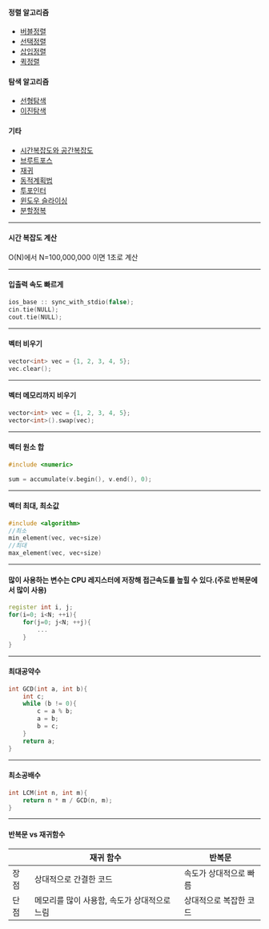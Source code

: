 
#### 정렬 알고리즘
* [버블정렬](https://github.com/kang9366/Algorithm_Study/wiki/버블정렬)
* [선택정렬]()
* [삽입정렬]()
* [퀵정렬]()

#### 탐색 알고리즘
* [선형탐색](https://kang9366.tistory.com/16?category=1284757)
* [이진탐색](https://kang9366.tistory.com/17?category=1284757)

#### 기타
* [시간복잡도와 공간복잡도](https://github.com/kang9366/Algorithm_Study/wiki/시간복잡도와-공간복잡도)     
* [브루트포스]()
* [재귀]()
* [동적계획법]()
* [투포인터]()
* [윈도우 슬라이싱]()
* [분할정복]()
___
#### 시간 복잡도 계산
O(N)에서 N=100,000,000 이면 1초로 계산

___
#### 입출력 속도 빠르게
```c++
ios_base :: sync_with_stdio(false);
cin.tie(NULL);
cout.tie(NULL);
```
___
#### 벡터 비우기
```c++
vector<int> vec = {1, 2, 3, 4, 5};
vec.clear();
```
___
#### 벡터 메모리까지 비우기
```c++
vector<int> vec = {1, 2, 3, 4, 5};
vector<int>().swap(vec);
```
___
#### 벡터 원소 합
```c++
#include <numeric>

sum = accumulate(v.begin(), v.end(), 0);
```
___
#### 벡터 최대, 최소값
```c++
#include <algorithm>
//최소
min_element(vec, vec+size)
//최대
max_element(vec, vec+size)
```

___
#### 많이 사용하는 변수는 CPU 레지스터에 저장해 접근속도를 높힐 수 있다.(주로 반복문에서 많이 사용)
```c++
register int i, j;
for(i=0; i<N; ++i){
    for(j=0; j<N; ++j){
        ...
    }
}
```
___
#### 최대공약수
```c++
int GCD(int a, int b){
	int c;
	while (b != 0){
		c = a % b;
		a = b;
		b = c;
	}
	return a;
}
```
___
#### 최소공배수
```c++
int LCM(int n, int m){
    return n * m / GCD(n, m);
}
```
___
#### 반복문 vs 재귀함수
|      | 재귀 함수                                        | 반복문                   |
| ---- | ------------------------------------------------ | ------------------------ |
| 장점 | 상대적으로 간결한 코드                         | 속도가 상대적으로 빠름 |
| 단점 | 메모리를 많이 사용함, 속도가 상대적으로 느림 | 상대적으로 복잡한 코드 |
